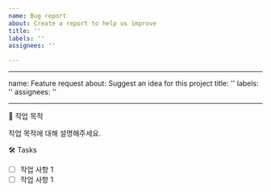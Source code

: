 ```yaml
---
name: Bug report
about: Create a report to help us improve
title: ''
labels: ''
assignees: ''

---
```


---
name: Feature request
about: Suggest an idea for this project
title: ''
labels: ''
assignees: ''

---

📝 작업 목적

작업 목적에 대해 설명해주세요.

🛠️ Tasks

- [ ]  작업 사항 1
- [ ]  작업 사항 1
